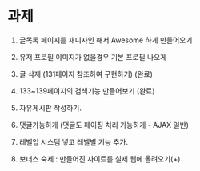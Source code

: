 # 과제
1. 글목록 페이지를 재디자인 해서 Awesome 하게 만들어오기

2. 유저 프로필 이미지가 없을경우 기본 프로필 나오게

3. 글 삭제 (131페이지 참조하여 구현하기) (완료)

4. 133~139페이지의 검색기능 만들어보기 (완료)

5. 자유게시판 작성하기.

6. 댓글가능하게 (댓글도 페이징 처리 가능하게 - AJAX 일반)

7. 레벨업 시스템 넣고 레벨별 기능 추가.

8. 보너스 숙제 : 만들어진 사이트를 실제 웹에 올려오기(+)